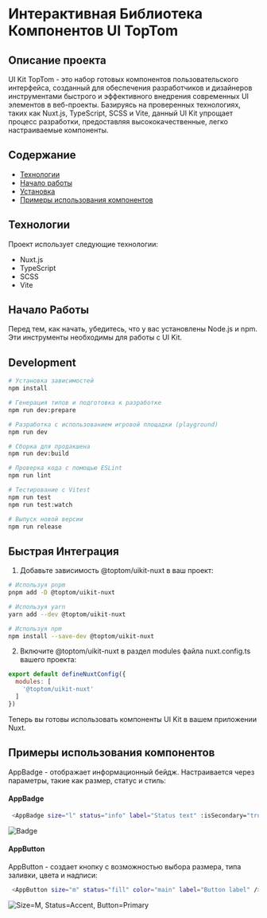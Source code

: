 # Интерактивная Библиотека Компонентов UI TopTom

## Описание проекта

UI Kit TopTom - это набор готовых компонентов пользовательского интерфейса, созданный для обеспечения разработчиков и дизайнеров инструментами быстрого и эффективного внедрения современных UI элементов в веб-проекты. Базируясь на проверенных технологиях, таких как Nuxt.js, TypeScript, SCSS и Vite, данный UI Kit упрощает процесс разработки, предоставляя высококачественные, легко настраиваемые компоненты.

## Содержание

- [Технологии](#технологии)
- [Начало работы](#начало-работы)
- [Установка](#установка)
- [Примеры использования компонентов](#примеры-использования-компонентов)

## Технологии

Проект использует следующие технологии:

- Nuxt.js
- TypeScript
- SCSS
- Vite

## Начало Работы

Перед тем, как начать, убедитесь, что у вас установлены Node.js и npm. Эти инструменты необходимы для работы с UI Kit.

## Development

```bash
# Установка зависимостей
npm install

# Генерация типов и подготовка к разработке
npm run dev:prepare

# Разработка с использованием игровой площадки (playground)
npm run dev

# Сборка для продакшена
npm run dev:build

# Проверка кода с помощью ESLint
npm run lint

# Тестирование с Vitest
npm run test
npm run test:watch

# Выпуск новой версии
npm run release
```

## Быстрая Интеграция

1. Добавьте зависимость @toptom/uikit-nuxt в ваш проект:

```bash
# Используя pnpm
pnpm add -D @toptom/uikit-nuxt

# Используя yarn
yarn add --dev @toptom/uikit-nuxt

# Используя npm
npm install --save-dev @toptom/uikit-nuxt
```

2. Включите @toptom/uikit-nuxt в раздел modules файла nuxt.config.ts вашего проекта:

```js
export default defineNuxtConfig({
  modules: [
    '@toptom/uikit-nuxt'
  ]
})
```

Теперь вы готовы использовать компоненты UI Kit в вашем приложении Nuxt.

## Примеры использования компонентов

AppBadge - отображает информационный бейдж. Настраивается через параметры, такие как размер, статус и стиль:

#### AppBadge

```bash
 <AppBadge size="l" status="info" label="Status text" :isSecondary="true" />
```
![Badge](https://github.com/slecnabota/test/assets/85954194/31d33277-4548-432d-bb64-637ff0dc6098)

#### AppButton

AppButton - создает кнопку с возможностью выбора размера, типа заливки, цвета и надписи:
```bash
 <AppButton size="m" status="fill" color="main" label="Button label" />
```
![Size=M, Status=Accent, Button=Primary](https://github.com/slecnabota/test/assets/85954194/116691f4-a14c-4656-9f4d-af9ff400fae1)

